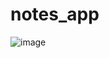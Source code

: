 # notes_app

![image](https://github.com/user-attachments/assets/4d0e9f7c-91ff-486b-a48f-6c85adae0897)
